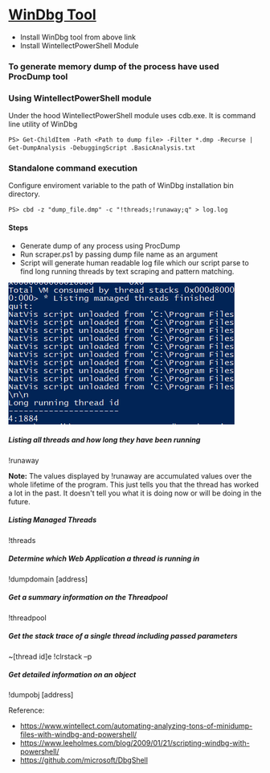 # [WinDbg Tool](https://developer.microsoft.com/windows/downloads/windows-10-sdk)

- Install WinDbg tool from above link
- Install WintellectPowerShell Module

### To generate memory dump of the process have used ProcDump tool

### Using WintellectPowerShell module

Under the hood WintellectPowerShell module uses cdb.exe. It is command line utility of WinDbg

```
PS> Get-ChildItem -Path <Path to dump file> -Filter *.dmp -Recurse | Get-DumpAnalysis -DebuggingScript .BasicAnalysis.txt
```

### Standalone command execution

Configure enviroment variable to the path of WinDbg installation bin directory.

```
PS> cbd -z "dump_file.dmp" -c "!threads;!runaway;q" > log.log 
```

#### Steps

- Generate dump of any process using ProcDump
- Run scraper.ps1 by passing dump file name as an argument
- Script will generate human readable log file which our script parse to find long running threads by text scraping and pattern matching.

![alt Long Running Thread](https://github.com/jaguwalapratik/csod-assignments/blob/master/a1/long-running-thread.png)

##### Listing all threads and how long they have been running

!runaway

**Note:** The values displayed by !runaway are accumulated values over the whole lifetime of the program. This just tells you that the thread has worked a lot in the past. It doesn't tell you what it is doing now or will be doing in the future.

##### Listing Managed Threads

!threads

##### Determine which Web Application a thread is running in

!dumpdomain [address]

##### Get a summary information on the Threadpool

!threadpool

##### Get the stack trace of a single thread including passed parameters

~[thread id]e !clrstack –p

##### Get detailed information on an object

!dumpobj [address]

Reference: 

- https://www.wintellect.com/automating-analyzing-tons-of-minidump-files-with-windbg-and-powershell/
- https://www.leeholmes.com/blog/2009/01/21/scripting-windbg-with-powershell/
- https://github.com/microsoft/DbgShell
